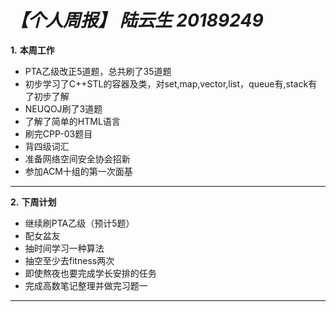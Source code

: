 # ***【个人周报】 陆云生  20189249***

**1.** **本周工作**
+ PTA乙级改正5道题，总共刷了35道题
+ 初步学习了C++STL的容器及类，对set,map,vector,list，queue有,stack有了初步了解
+ NEUQOJ刷了3道题
+ 了解了简单的HTML语言
+ 刷完CPP-03题目
+ 背四级词汇
+ 准备网络空间安全协会招新
+ 参加ACM十组的第一次面基
---
**2.** **下周计划**
+ 继续刷PTA乙级（预计5题）
+ 配女盆友
+ 抽时间学习一种算法
+ 抽空至少去fitness两次
+ 即使熬夜也要完成学长安排的任务
+ 完成高数笔记整理并做完习题一
---

